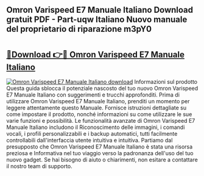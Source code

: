 ## Omron Varispeed E7 Manuale Italiano Download gratuit PDF - Part-uqw Italiano Nuovo manuale del proprietario di riparazione m3pY0

# <h2><a href="http://dfavfsr.blite.top/?on=Omron+Varispeed+E7+Manuale+Italiano">🔗Download 👉🔴 Omron Varispeed E7 Manuale Italiano</a></h2>

[![Omron Varispeed E7 Manuale Italiano download](https://i.imgur.com/lujVjoI.png)](http://dfavfsr.blite.top/?on=Omron+Varispeed+E7+Manuale+Italiano)
Informazioni sul prodotto Questa guida sblocca il potenziale nascosto del tuo nuovo Omron Varispeed E7 Manuale Italiano con suggerimenti e trucchi approfonditi. Prima di utilizzare Omron Varispeed E7 Manuale Italiano, prenditi un momento per leggere attentamente questo Manuale. Fornisce istruzioni dettagliate su come impostare il prodotto, nonché informazioni su come utilizzare le sue varie funzioni e possibilità. Le funzionalità avanzate di Omron Varispeed E7 Manuale Italiano includono il Riconoscimento delle immagini, i comandi vocali, i profili personalizzabili e i backup automatici, tutti facilmente controllabili dall'interfaccia utente intuitiva e intuitiva. Partiamo dal presupposto che Omron Varispeed E7 Manuale Italiano è stata una risorsa preziosa e Informativa nel tuo viaggio verso la padronanza dell'uso del tuo nuovo gadget. Se hai bisogno di aiuto o chiarimenti, non esitare a contattare il nostro team di supporto.
